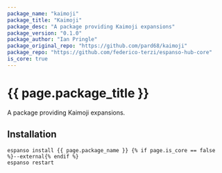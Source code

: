 ```yaml
---
package_name: "kaimoji"
package_title: "Kaimoji"
package_desc: "A package providing Kaimoji expansions"
package_version: "0.1.0"
package_author: "Ian Pringle"
package_original_repo: "https://github.com/pard68/kaimoji"
package_repo: "https://github.com/federico-terzi/espanso-hub-core"
is_core: true
---
```


# {{ page.package_title }}

A package providing Kaimoji expansions.

## Installation

```
espanso install {{ page.package_name }} {% if page.is_core == false %}--external{% endif %}
espanso restart
```


